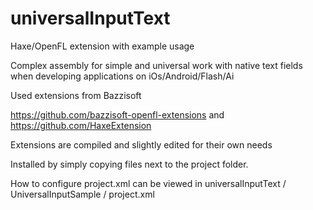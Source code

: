 # universalInputText
Haxe/OpenFL extension with example usage

Complex assembly for simple and universal work with native text fields when developing applications on iOs/Android/Flash/Ai

Used extensions from Bazzisoft

https://github.com/bazzisoft-openfl-extensions and https://github.com/HaxeExtension

Extensions are compiled and slightly edited for their own needs

Installed by simply copying files next to the project folder.

How to configure project.xml can be viewed in universalInputText / UniversalInputSample / project.xml
